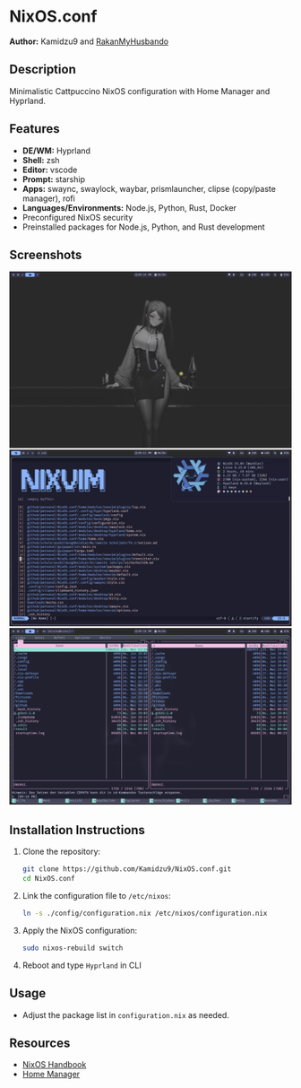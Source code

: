 # NixOS.conf

**Author:** Kamidzu9 and [RakanMyHusbando](https://github.com/RakanMyHusbando)

## Description

Minimalistic Cattpuccino NixOS configuration with Home Manager and Hyprland.

## Features

- **DE/WM:** Hyprland
- **Shell:** zsh
- **Editor:** vscode
- **Prompt:** starship
- **Apps:** swaync, swaylock, waybar, prismlauncher, clipse (copy/paste manager), rofi
- **Languages/Environments:** Node.js, Python, Rust, Docker
- Preconfigured NixOS security
- Preinstalled packages for Node.js, Python, and Rust development

## Screenshots

![Hyprland Workspace](./assets/hyprland_workspace.png)
![nixvim in action](./assets/nixvim.png)
![Midnight Commander](./assets/mc.png)

## Installation Instructions

1. Clone the repository:
   ```bash
   git clone https://github.com/Kamidzu9/NixOS.conf.git
   cd NixOS.conf
   ```
2. Link the configuration file to `/etc/nixos`:

   ```bash
   ln -s ./config/configuration.nix /etc/nixos/configuration.nix
   ```

3. Apply the NixOS configuration:
   ```bash
   sudo nixos-rebuild switch
   ```
4. Reboot and type `Hyprland` in CLI

## Usage

- Adjust the package list in `configuration.nix` as needed.

## Resources

- [NixOS Handbook](https://nixos.org/manual/nixos/stable/)
- [Home Manager](https://github.com/nix-community/home-manager)
